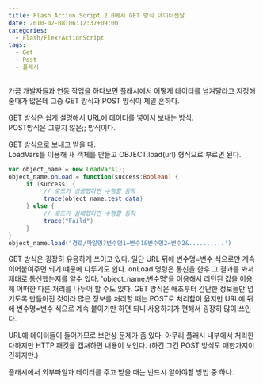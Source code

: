 ```yaml
---
title: Flash Action Script 2.0에서 GET 방식 데이터전달
date: 2010-02-08T06:12:37+09:00
categories:
  - Flash/Flex/ActionScript
tags:
  - Get
  - Post
  - 플래시
---
```

가끔 개발자들과 연동 작업을 하다보면 플래시에서 어떻게 데이터를 넘겨달라고 지정해줄때가 많은데 그중 GET 방식과 POST 방식이 제일 흔하다.

GET 방식은 쉽게 설명해서 URL에 데이터를 넣어서 보내는 방식.  
POST방식은 그렇지 않은;; 방식이다.

GET 방식으로 보내고 받을 때.  
LoadVars를 이용해 새 객체를 만들고 OBJECT.load(url) 형식으로 부르면 된다.

```actionscript
var object_name = new LoadVars();
object_name.onLoad = function(success:Boolean) {
     if (success) {
          // 로드가 성공했다면 수행할 동작
          trace(object_name.test_data)
     } else {
          // 로드가 실패했다면 수행할 동작
          trace("Faild")
     }
}
object_name.load("경로/파일명?변수명1=변수1&변수명2=변수2&..........')
```

GET 방식은 굉장히 유용하게 쓰이고 있다. 일단 URL 뒤에 변수명=변수 식으로만 계속 이어붙여주면 되기 떄문에 다루기도 쉽다. onLoad 명령은 통신을 한후 그 결과를 봐서 제대로 통신했는지를 알수 있다. 'object_name.변수명'을 이용해서 리턴된 값을 이용해 어떠한 다른 처리를 나누어 할 수도 있다. GET 방식은 애초부터 간단한 정보들만 넘기도록 만들어진 것이라 많은 정보를 처리할 때는 POST로 처리함이 옳지만 URL에 뒤에 변수명=변수 식으로 계속 붙이기만 하면 되니 사용하기가 편해서 굉장히 많이 쓰인다.

URL에 데이터들이 들어가므로 보안상 문제가 좀 있다. 아무리 플래시 내부에서 처리한다하지만 HTTP 패킷을 캡쳐하면 내용이 보인다. (하긴 그건 POST 방식도 매한가지이긴하지만.)

플래시에서 외부파일과 데이터를 주고 받을 때는 반드시 알아야할 방법 중 하나.
